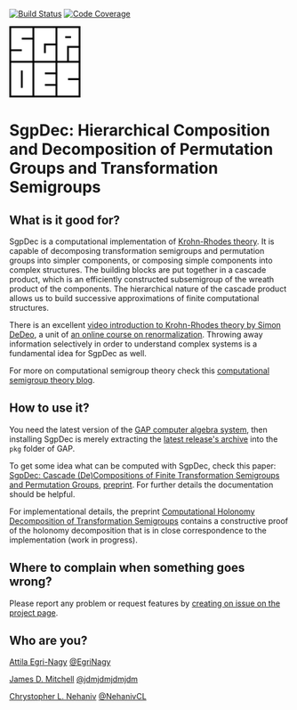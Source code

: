 [![Build Status](https://travis-ci.org/gap-packages/sgpdec.svg?branch=master)](https://travis-ci.org/gap-packages/sgpdec)
[![Code Coverage](https://codecov.io/github/gap-packages/sgpdec/coverage.svg?branch=master&token=)](https://codecov.io/gh/gap-packages/sgpdec)

![SgpDec logo](doc/logo128x128.png)
# SgpDec: Hierarchical Composition and Decomposition of Permutation Groups and Transformation Semigroups

## What is it good for?
SgpDec is a computational implementation of [Krohn-Rhodes theory](https://en.wikipedia.org/wiki/Krohn%E2%80%93Rhodes_theory). It is capable of decomposing transformation semigroups and permutation groups into simpler components, or composing simple components into complex structures. The building blocks are put together in a cascade product, which is an efficiently constructed subsemigroup of the wreath product of the components. The hierarchical nature of the cascade product allows us to build successive approximations of finite computational structures.

There is an excellent [video introduction to Krohn-Rhodes theory by Simon DeDeo](https://www.youtube.com/playlist?list=PLWpny35W2zZPr6COsyOD-PujR-_bWMjUk), a unit of [an online course on renormalization](https://www.complexityexplorer.org/tutorials/67-introduction-to-renormalization). Throwing away information selectively in order to understand complex systems is a fundamental idea for SgpDec as well.

For more on computational semigroup theory check this [computational semigroup theory blog](https://compsemi.wordpress.com/).

## How to use it?

You need the latest version of the [GAP computer algebra system](https://www.gap-system.org/), then installing SgpDec is merely extracting the [latest release's archive](https://github.com/gap-packages/sgpdec/releases) into the ```pkg``` folder of GAP.

To get some idea what can be computed with SgpDec, check this paper: [SgpDec: Cascade (De)Compositions of Finite Transformation Semigroups and Permutation Groups](http://link.springer.com/chapter/10.1007/978-3-662-44199-2_13), [preprint](https://arxiv.org/abs/1501.03217). For further details the documentation should be helpful.

For implementational details, the preprint [Computational Holonomy Decomposition of Transformation Semigroups](https://arxiv.org/abs/1508.06345) contains a constructive proof of the holonomy decomposition that is in close correspondence to the implementation (work in progress).

## Where to complain when something goes wrong?

Please report any problem or request features by [creating on issue on the project page](https://github.com/gap-packages/sgpdec/issues).

## Who are you?

[Attila Egri-Nagy](http://www.egri-nagy.hu) [@EgriNagy](https://twitter.com/EgriNagy)

[James D. Mitchell](http://www-groups.mcs.st-andrews.ac.uk/~jamesm/) [@jdmjdmjdmjdm](https://twitter.com/jdmjdmjdmjdm)

[Chrystopher L. Nehaniv](http://homepages.herts.ac.uk/~nehaniv/)  [@NehanivCL](https://twitter.com/NehanivCL)
